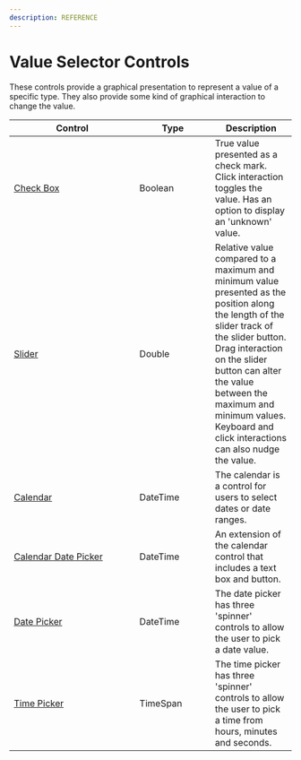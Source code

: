 ```yaml
---
description: REFERENCE
---
```


# Value Selector Controls

These controls provide a graphical presentation to represent a value of a specific type. They also provide some kind of graphical interaction to change the value.&#x20;

<table><thead><tr><th width="208.33333333333331">Control</th><th width="119">Type</th><th>Description</th></tr></thead><tbody><tr><td><a href="checkbox">Check Box</a></td><td>Boolean</td><td>True value presented as a check mark. Click interaction toggles the value. Has an option to display an 'unknown' value.</td></tr><tr><td><a href="slider">Slider</a></td><td>Double</td><td>Relative value compared to a maximum and minimum value presented as the position along the length of the slider track of the slider button. Drag interaction on the slider button can alter the value between the maximum and minimum values. Keyboard and click interactions can also nudge the value.</td></tr><tr><td><a href="detailed-reference/calendar/">Calendar</a></td><td>DateTime</td><td>The calendar is a control for users to select dates or date ranges.</td></tr><tr><td><a href="detailed-reference/calendar/calendar-date-picker">Calendar Date Picker</a></td><td>DateTime</td><td>An extension of the calendar control that includes a text box and button.</td></tr><tr><td><a href="datepicker">Date Picker</a></td><td>DateTime</td><td>The date picker has three 'spinner' controls to allow the user to pick a date value.</td></tr><tr><td><a href="detailed-reference/timepicker">Time Picker</a></td><td>TimeSpan</td><td>The time picker has three 'spinner' controls to allow the user to pick a time from hours, minutes and seconds. </td></tr></tbody></table>
